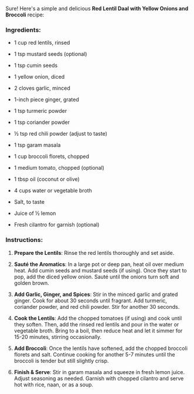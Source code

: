 Sure! Here's a simple and delicious **Red Lentil Daal with Yellow Onions and Broccoli** recipe:

### **Ingredients:**
- 1 cup red lentils, rinsed

- 1 tsp mustard seeds (optional)
- 1 tsp cumin seeds

- 1 yellow onion, diced

- 2 cloves garlic, minced
- 1-inch piece ginger, grated
- 1 tsp turmeric powder
- 1 tsp coriander powder
- ½ tsp red chili powder (adjust to taste)

- 1 tsp garam masala
- 1 cup broccoli florets, chopped
- 1 medium tomato, chopped (optional)

- 1 tbsp oil (coconut or olive)
- 4 cups water or vegetable broth
- Salt, to taste
- Juice of ½ lemon
- Fresh cilantro for garnish (optional)

### **Instructions:**
1. **Prepare the Lentils**:
   Rinse the red lentils thoroughly and set aside.

2. **Sauté the Aromatics**:
   In a large pot or deep pan, heat oil over medium heat. Add cumin seeds and mustard seeds (if using). Once they start to pop, add the diced yellow onion. Sauté until the onions turn soft and golden brown.

3. **Add Garlic, Ginger, and Spices**:
   Stir in the minced garlic and grated ginger. Cook for about 30 seconds until fragrant. Add turmeric, coriander powder, and red chili powder. Stir for another 30 seconds.

4. **Cook the Lentils**:
   Add the chopped tomatoes (if using) and cook until they soften. Then, add the rinsed red lentils and pour in the water or vegetable broth. Bring to a boil, then reduce heat and let it simmer for 15-20 minutes, stirring occasionally.

5. **Add Broccoli**:
   Once the lentils have softened, add the chopped broccoli florets and salt. Continue cooking for another 5-7 minutes until the broccoli is tender but still slightly crisp.

6. **Finish & Serve**:
   Stir in garam masala and squeeze in fresh lemon juice. Adjust seasoning as needed. Garnish with chopped cilantro and serve hot with rice, naan, or as a soup.
